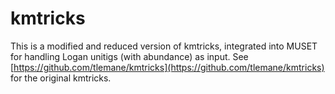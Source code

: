 # kmtricks

This is a modified and reduced version of kmtricks, integrated into MUSET for handling Logan unitigs (with abundance) as input.
See [https://github.com/tlemane/kmtricks](https://github.com/tlemane/kmtricks) for the original kmtricks.

